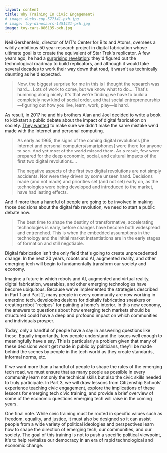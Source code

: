 ```yaml
---
layout: content
title: Why Training In Civic Engagement?
# image: ducks-cup-577341-pxh.jpg
# image: toy-dinosaurs-1451431-pxh.jpg
image: toy-cars-886135-pxh.jpg
---
```


Neil Gershenfeld, director of MIT's Center for Bits and Atoms, oversees a wildly ambitious 50 year research project in digital fabrication whose ultimate goal is to create the equivalent of Star Trek's replicator. A few years ago, he had a [surprising revelation](https://www.edge.org/conversation/neil_gershenfeld-digital-reality):  they'd figured out the technological roadmap to build replicators, and although it would take several decades to work their way down that road, it wasn't as technically daunting as he'd expected.

> Now, the biggest surprise for me in this is I thought the research was hard.... Lots of work to come, but we know what to do.... That's humming along nicely. It's that we're finding we have to build a completely new kind of social order, and that social entrepreneurship—figuring out how you live, learn, work, play—is hard.

As result, in 2017 he and his brothers Alan and Joel decided to write a book to kickstart a public debate about the impact of digital fabrication on society. [They wanted](http://designingreality.org) to make sure we didn't make the same mistake we'd made with the Internet and personal computing.

> As early as 1965, the signs of the coming digital revolutions [the Internet and personal computers/smartphones] were there for anyone to see. And yet most of the world missed them. As a result, few were prepared for the deep economic, social, and cultural impacts of the first two digital revolutions....  
> 
> The negative aspects of the first two digital revolutions are not simply accidents. Nor were they driven by some unseen hand. Decisions made (and not made) and priorities set (and not set) early on, as the technologies were being developed and introduced to the market, have had lasting effects.

And if more than a handful of people are going to be involved in making those decisions about the digital fab revolution, we need to start a public debate now.

> The best time to shape the destiny of transformative, accelerating technologies is early, before changes have become both widespread and entrenched. This is when the embedded assumptions in the technology and the initial market instantiations are in the early stages of formation and still negotiable.

Digital fabrication isn't the only field that's going to create unprecedented change. In the next 20 years, robots and AI, augmented reality, and other emerging tech will begin to fundamentally transform our society and economy.  

Imagine a future in which robots and AI, augmented and virtual reality, digital fabrication, wearables, and other emerging technologies have become ubiquitous.  Because we've implemented the strategies described in Part 1 and Part 2, many people in every community are now working in emerging tech, developing designs for digitally fabricating sneakers or creating robot "recipes" for painting a home's interior.  In this new economy, the answers to questions about how emerging tech markets should be structured could have a deep and profound impact on which communities and individuals prosper. 

Today, only a handful of people have a say in answering questions like these.  Equally importantly, few people understand the issues well enough to meaningfully have a say. This is particularly a problem given that many of these decisions won't get made in public by politicians, they'll be made behind the scenes by people in the tech world as they create standards, informal norms, etc.

If we want more than a handful of people to shape the rules of the emerging tech road, we must ensure that as many people as possible in every community learn not only the technical skills but also the civic skills needed to truly participate. In Part 3, we will draw lessons from Citizenship Schools' experience teaching civic engagement, explore the implications of these lessons for emerging tech civic training, and provide a brief overview of some of the economic questions emerging tech will raise in the coming years.

One final note. While civic training must be rooted in specific values such as freedom, equality, and justice, it must also be designed so it can assist people from a wide variety of political ideologies and perspectives learn how to shape the direction of emerging tech, our communities, and our society. The goal of this training is not to push a specific political viewpoint, it's to help revitalize our democracy in an era of rapid technological and economic change.

